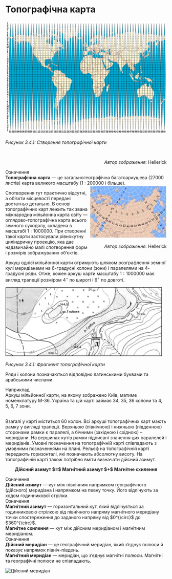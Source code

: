 Топографічна карта
==================

<div class="space">
<div class="center">
<img src="pic9.png" width="570px" class="center"/>
<p><i>Рисунок 3.4.1:  Створення топографічної карти</i></p>
</div><br/>
<p align="right"><i>Автор зображення:</i> Hellerick</p>
</div>

<div class="eoz-wrap">
<span class="eoz">Означення</span>
<div class="eoz-text">
<b>Топографiчна карта</b> — це загальногеографiчна багатоаркушева (27000 листiв) карта великого масштабу (1 : 200000 i бiльше).
</div>
</div>


<div style="float: right; margin: 0 0 10px 5px;">
<img src="pic10.jpg" width="240px"/>
<br/>
<p align="right"><i>Автор зображення:</i> Hellerick</p>
</div>


Спотворення тут практично відсутні, а об’єкти місцевості передані
достатньо детально. В основі топографічних карт лежить так звана
міжнародна мільйонна карта світу — оглядово-топографічна карта всього
земного суходолу, складена в масштабі $1: 1 000 000$. При створенні
такої карти застосували рівнокутну циліндричну проекцію, яка дає
надзвичайно малі спотворення форм і розмірів зображуваних об’єктів.

Аркуш однієї мільйонної карти отримують шляхом розграфлення земної кулі
меридіанами на $6$-градусні колони (зони) і паралелями на $4$-градусні
ряди. Отже, кожен аркуш карти масштабу $1 : 1000 000$ має вигляд
трапеції розміром $4^{\circ}$ по широті і $6^{\circ}$ по довготі.

<div class="space">
<div class="center">
<img src="pic11.jpg" width="490px" class="center"/>
<p><i>Рисунок 3.4.1:  Фрагмент топографiчної карти</i></p>
</div>
</div>

Ряди і колони позначаються відповідно латинськими буквами та арабськими
числами. 

<div class="exmpl-wrap">
<span class="exmpl">Наприклад</span>
<div class="exmpl-text">
Аркуш мільйонної карти, на якому зображено Київ, матиме номенклатуру М-36. Україна та цій карті займає 34, 35, 36 колони та 4, 5, 6, 7 зони.
</div>
<br/>
</div>


Взагалі у карті міститься 60 колон. Всі аркуші топографічних карт мають рамку у вигляді трапеції. Верхньою (північною) і нижньою (південною) сторонами рамки є паралелі, а бічними (західною і східною) – меридіани. На вершинах кутів рамки підписані значення цих паралелей і меридіанів. Умовні позначення на топографічній карті співпадають з умовними позначеннями на плані. Рельєф на топографічній карті передають горизонталі, які позначають абсолютну висоту. На
топографічній карті також потрібно вміти визначати дійсний азимут.

<p align="center">
<b>Дійсний азимут $=$ Магнітний азимут $+$ Mагнітне схилення</b>
</p>

<div class="eoz-wrap">
<span class="eoz">Означення</span>
<div class="eoz-text">
<b>Дiйсний азимут</b> — кут мiж пiвнiчним напрямком географiчного (дiйсного) меридiана i напрямком на певну точку. Його вiдлiчують за ходом годинникової
стрiлки.
</div>
</div>

<div class="eoz-wrap">
<span class="eoz">Означення</span>
<div class="eoz-text">
<b>Магнiтний азимут</b> — горизонтальний кут, який вiдлiчується за годинниковою
стрiлкою вiд пiвнiчного напряму магнiтного меридiану точки спостереження до
заданого напряму вiд $0^{\circ}$ до $360^{\circ}$.<br/>
<b>Магнiтне схилення</b> — кут мiж дiйсним меридiаном i магнiтним меридiаном.
</div>
</div>

<div class="eoz-wrap">
<span class="eoz">Означення</span>
<div class="eoz-text">
<b>Дiйсний меридiан</b> — це географiчний меридiан, який з’єднує полюси й показує
напрямок пiвнiч-пiвдень.<br/>
<b>Магнiтний меридiан</b> — меридiан, що з’єднує магнiтнi полюси. Магнiтнi та географiчнi полюси не спiвпадають.
</div>
</div>


![Дійсний меридіан](pic12)
